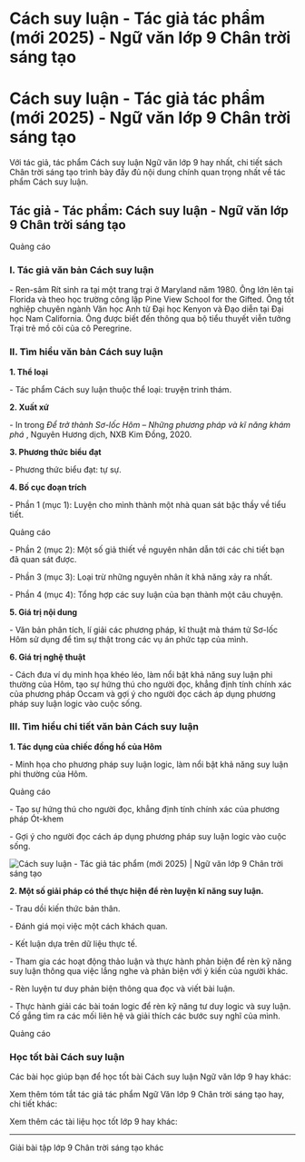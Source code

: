 # Cách suy luận - Tác giả tác phẩm (mới 2025) - Ngữ văn lớp 9 Chân trời sáng tạo

# Cách suy luận - Tác giả tác phẩm (mới 2025) - Ngữ văn lớp 9 Chân trời sáng tạo

Với tác giả, tác phẩm Cách suy luận Ngữ văn lớp 9 hay nhất, chi tiết sách Chân trời sáng tạo trình bày đầy đủ nội dung chính quan trọng nhất về tác phẩm Cách suy luận.

## Tác giả - Tác phẩm: Cách suy luận - Ngữ văn lớp 9 Chân trời sáng tạo

Quảng cáo

### **I. Tác giả văn bản Cách suy luận**

\- Ren-sâm Rít sinh ra tại một trang trại ở Maryland năm 1980. Ông lớn lên tại Florida và theo học trường công lập Pine View School for the Gifted. Ông tốt nghiệp chuyên ngành Văn học Anh từ Đại học Kenyon và Đạo diễn tại Đại học Nam California. Ông được biết đến thông qua bộ tiểu thuyết viễn tưởng Trại trẻ mồ côi của cô Peregrine.

### **II. Tìm hiểu văn bản Cách suy luận**

**1\. Thể loại**

\- Tác phẩm Cách suy luận thuộc thể loại: truyện trinh thám.

**2\. Xuất xứ**

\- In trong _Để trở thành Sơ-lốc Hôm_ _– Những phương pháp và kĩ năng khám phá_ , Nguyên Hương dịch, NXB Kim Đồng, 2020.

**3\. Phương thức biểu đạt**

\- Phương thức biểu đạt: tự sự.

**4\. Bố cục đoạn trích**

\- Phần 1 (mục 1): Luyện cho mình thành một nhà quan sát bậc thầy về tiểu tiết.

Quảng cáo

\- Phần 2 (mục 2): Một số giả thiết về nguyên nhân dẫn tới các chi tiết bạn đã quan sát được.

\- Phần 3 (mục 3): Loại trừ những nguyên nhân ít khả năng xảy ra nhất.

\- Phần 4 (mục 4): Tổng hợp các suy luận của bạn thành một câu chuyện.

**5\. Giá trị nội dung**

\- Văn bản phân tích, lí giải các phương pháp, kĩ thuật mà thám tử Sơ-lốc Hôm sử dụng để tìm sự thật trong các vụ án phức tạp của mình.

**6\. Giá trị nghệ thuật**

\- Cách đưa ví dụ minh họa khéo léo, làm nổi bật khả năng suy luận phi thường của Hôm, tạo sự hứng thú cho người đọc, khẳng định tính chính xác của phương pháp Occam và gợi ý cho người đọc cách áp dụng phương pháp suy luận logic vào cuộc sống.

### **III. Tìm hiểu chi tiết văn bản Cách suy luận**

**1\. Tác dụng của chiếc đồng hồ của Hôm**

\- Minh họa cho phương pháp suy luận logic, làm nổi bật khả năng suy luận phi thường của Hôm.

Quảng cáo

\- Tạo sự hứng thú cho người đọc, khẳng định tính chính xác của phương pháp Ót-khem

\- Gợi ý cho người đọc cách áp dụng phương pháp suy luận logic vào cuộc sống.

![Cách suy luận - Tác giả tác phẩm \(mới 2025\) | Ngữ văn lớp 9 Chân trời sáng tạo](https://vietjack.com/soan-van-lop-9-ct/images/tac-gia-tac-pham-cach-suy-luan-236284.PNG)

**2\. Một số giải pháp có thể thực hiện để rèn luyện kĩ năng suy luận.**

\- Trau dồi kiến thức bản thân.

\- Đánh giá mọi việc một cách khách quan.

\- Kết luận dựa trên dữ liệu thực tế.

\- Tham gia các hoạt động thảo luận và thực hành phản biện để rèn kỹ năng suy luận thông qua việc lắng nghe và phản biện với ý kiến của người khác.

\- Rèn luyện tư duy phản biện thông qua đọc và viết bài luận.

\- Thực hành giải các bài toán logic để rèn kỹ năng tư duy logic và suy luận. Cố gắng tìm ra các mối liên hệ và giải thích các bước suy nghĩ của mình.

Quảng cáo

### **Học tốt bài Cách suy luận**

Các bài học giúp bạn để học tốt bài Cách suy luận Ngữ văn lớp 9 hay khác:

Xem thêm tóm tắt tác giả tác phẩm Ngữ Văn lớp 9 Chân trời sáng tạo hay, chi tiết khác:

Xem thêm các tài liệu học tốt lớp 9 hay khác:

* * *

Giải bài tập lớp 9 Chân trời sáng tạo khác
